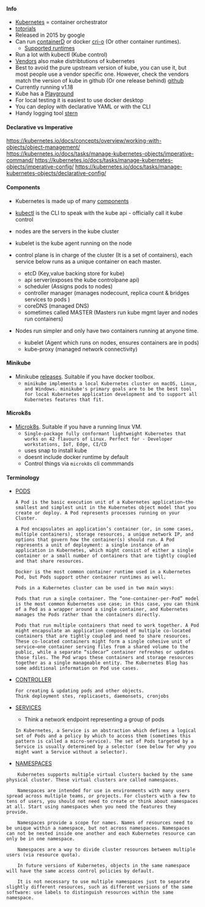 #### Info
* [Kubernetes](https://kubernetes.io/) = container orchestrator
* [totorials](https://kubernetes.io/docs/tutorials/)
* Released in 2015 by google
* Can run [containerD](https://containerd.io/) or docker [cri-o](https://cri-o.io/#what-is-cri-o) (Or other container runtimes).
  * [Supported runtimes](https://kubernetes.io/docs/setup/production-environment/container-runtimes/)
* Run a lot with kubectl (Kube control)
* [Vendors](https://kubernetes.io/partners/#conformance) also make distribtutions of kubernetes
* Best to avoid the pure upstream version of kube, you can use it, but most people use a vendor specific one. However, check the vendors match the version of kube in github (Or one release behind) [github](https://github.com/kubernetes/kubernetes)
* Currently running v1.18
* Kube has a [Playground](https://www.katacoda.com/courses/kubernetes/playground)
* For local testing it is easiest to use docker desktop
* You can deploy with declarative YAML or with the CLI
* Handy logging tool [stern](https://github.com/wercker/stern)

#### Declarative vs Imperative
https://kubernetes.io/docs/concepts/overview/working-with-objects/object-management/  
https://kubernetes.io/docs/tasks/manage-kubernetes-objects/imperative-command/
https://kubernetes.io/docs/tasks/manage-kubernetes-objects/imperative-config/
https://kubernetes.io/docs/tasks/manage-kubernetes-objects/declarative-config/


#### Components
* Kubernetes is made up of many [components](https://kubernetes.io/docs/concepts/overview/components/#master-components)
* [kubectl](https://kubernetes.io/docs/reference/kubectl/overview/) is the CLI to speak with the kube api - officially call it kube control
* nodes are the servers in the kube cluster
* kubelet is the kube agent running on the node

* control plane is in charge of the cluster (It is a set of containers), each service below runs as a unique container on each master.
  * etcD (Key,value backing store for kube)
  * api server(exposes the kube controlpane api)
  * scheduler (Assigns pods to nodes)
  * controller manager (manages nodecount, replica count & bridges services to pods )
  * coreDNS (managed DNS)
  * sometimes called MASTER (Masters run kube mgmt layer and nodes run containers)

* Nodes run simpler and only have two containers running at anyone time.
  * kubelet (Agent which runs on nodes, ensures containers are in pods)
  * kube-proxy (managed network connectivity)


#### Minikube
* Minikube [releases](https://github.com/kubernetes/minikube/releases/). Suitable if you have docker toolbox.
  * ```minikube implements a local Kubernetes cluster on macOS, Linux, and Windows. minikube's primary goals are to be the best tool for local Kubernetes application development and to support all Kubernetes features that fit.```


#### Microk8s
* [Microk8s](https://github.com/ubuntu/microk8s). Suitable if you have a running linux VM.
  * ```Single-package fully conformant lightweight Kubernetes that works on 42 flavours of Linux. Perfect for - Developer workstations, IoT, Edge, CI/CD```
  * uses snap to install kube
  * doesnt include docker runtime by default
  * Control things via ```microk8s``` cli commmands

#### Terminology
* [PODS](https://kubernetes.io/docs/concepts/workloads/pods/pod-overview/)
   ```
  A Pod is the basic execution unit of a Kubernetes application–the smallest and simplest unit in the Kubernetes object model that you create or deploy. A Pod represents processes running on your Cluster.
  
  A Pod encapsulates an application’s container (or, in some cases, multiple containers), storage resources, a unique network IP, and options that govern how the container(s) should run. A Pod represents a unit of deployment: a single instance of an application in Kubernetes, which might consist of either a single container or a small number of containers that are tightly coupled and that share resources.

  Docker is the most common container runtime used in a Kubernetes Pod, but Pods support other container runtimes as well.

  Pods in a Kubernetes cluster can be used in two main ways:

  Pods that run a single container. The “one-container-per-Pod” model is the most common Kubernetes use case; in this case, you can think of a Pod as a wrapper around a single container, and Kubernetes manages the Pods rather than the containers directly.

  Pods that run multiple containers that need to work together. A Pod might encapsulate an application composed of multiple co-located containers that are tightly coupled and need to share resources. These co-located containers might form a single cohesive unit of service–one container serving files from a shared volume to the public, while a separate “sidecar” container refreshes or updates those files. The Pod wraps these containers and storage resources together as a single manageable entity. The Kubernetes Blog has some additional information on Pod use cases.
  ```

* [CONTROLLER](https://kubernetes.io/docs/concepts/architecture/controller/)
  ```
  For creating & updating pods and other objects.
  Think deployment stes, replicasets, daemonsets, cronjobs
  ```

* [SERVICES](https://kubernetes.io/docs/concepts/services-networking/service/)
  * Think a network endpoint representing a group of pods
  ```
  In Kubernetes, a Service is an abstraction which defines a logical set of Pods and a policy by which to access them (sometimes this pattern is called a micro-service). The set of Pods targeted by a Service is usually determined by a selector (see below for why you might want a Service without a selector).
  ```


* [NAMESPACES](https://kubernetes.io/docs/concepts/overview/working-with-objects/namespaces/)
```
    Kubernetes supports multiple virtual clusters backed by the same physical cluster. These virtual clusters are called namespaces.

    Namespaces are intended for use in environments with many users spread across multiple teams, or projects. For clusters with a few to tens of users, you should not need to create or think about namespaces at all. Start using namespaces when you need the features they provide.

    Namespaces provide a scope for names. Names of resources need to be unique within a namespace, but not across namespaces. Namespaces can not be nested inside one another and each Kubernetes resource can only be in one namespace.

    Namespaces are a way to divide cluster resources between multiple users (via resource quota).

    In future versions of Kubernetes, objects in the same namespace will have the same access control policies by default.

    It is not necessary to use multiple namespaces just to separate slightly different resources, such as different versions of the same software: use labels to distinguish resources within the same namespace.

```